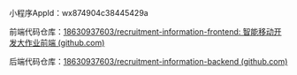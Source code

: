 小程序AppId：wx874904c38445429a

前端代码仓库：[18630937603/recruitment-information-frontend: 智能移动开发大作业前端 (github.com)](https://github.com/18630937603/recruitment-information-frontend)

后端代码仓库：[18630937603/recruitment-information-backend (github.com)](https://github.com/18630937603/recruitment-information-backend)